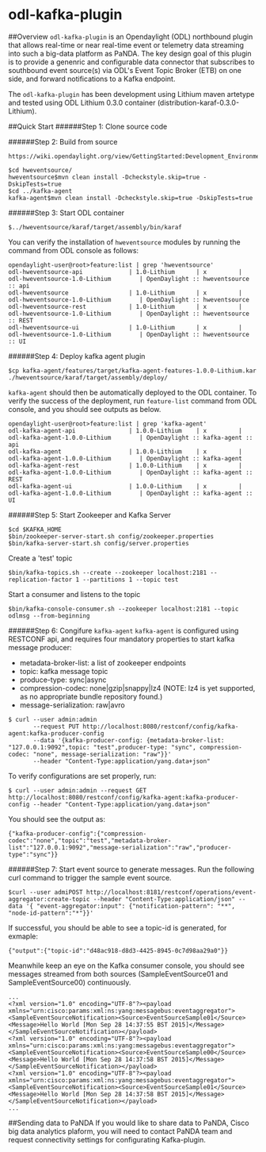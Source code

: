 # odl-kafka-plugin
##Overview
`odl-kafka-plugin` is an Opendaylight (ODL)  northbound plugin that allows real-time or near real-time event or telemetry data streaming into such a big-data platform as PaNDA. The key design goal of this plugin is to provide a genenric and configurable data connector that subscribes to southbound event source(s) via ODL's Event Topic Broker (ETB) on one side, and forward notifications to a Kafka endpoint.

The `odl-kafka-plugin` has been development using Lithium maven artetype and tested using ODL Lithium 0.3.0 container (distribution-karaf-0.3.0-Lithium). 

##Quick Start
######Step 1: Clone source code

######Step 2: Build from source

```
https://wiki.opendaylight.org/view/GettingStarted:Development_Environment_Setup#Edit_your_.7E.2F.m2.2Fsettings.xml
```

```
$cd hweventsource/
hweventsource$mvn clean install -Dcheckstyle.skip=true -DskipTests=true
$cd ../kafka-agent 
kafka-agent$mvn clean install -Dcheckstyle.skip=true -DskipTests=true
```
######Step 3: Start ODL container
```
$../hweventsource/karaf/target/assembly/bin/karaf
```
You can verify the installation of `hweventsource` modules by running the command from ODL console as follows:
```
opendaylight-user@root>feature:list | grep 'hweventsource'
odl-hweventsource-api             | 1.0-Lithium      | x         | odl-hweventsource-1.0-Lithium        | OpenDaylight :: hweventsource :: api              
odl-hweventsource                 | 1.0-Lithium      | x         | odl-hweventsource-1.0-Lithium        | OpenDaylight :: hweventsource                     
odl-hweventsource-rest            | 1.0-Lithium      | x         | odl-hweventsource-1.0-Lithium        | OpenDaylight :: hweventsource :: REST             
odl-hweventsource-ui              | 1.0-Lithium      | x         | odl-hweventsource-1.0-Lithium        | OpenDaylight :: hweventsource :: UI               
```
######Step 4: Deploy kafka agent plugin
```
$cp kafka-agent/features/target/kafka-agent-features-1.0.0-Lithium.kar ./hweventsource/karaf/target/assembly/deploy/
```

`kafka-agent` should then be automatically deployed to the ODL container. To verify the success of the deployment, run `feature-list` command from ODL console, and you should see outputs as below.

```
opendaylight-user@root>feature:list | grep 'kafka-agent'
odl-kafka-agent-api               | 1.0.0-Lithium    | x         | odl-kafka-agent-1.0.0-Lithium        | OpenDaylight :: kafka-agent :: api                
odl-kafka-agent                   | 1.0.0-Lithium    | x         | odl-kafka-agent-1.0.0-Lithium        | OpenDaylight :: kafka-agent                       
odl-kafka-agent-rest              | 1.0.0-Lithium    | x         | odl-kafka-agent-1.0.0-Lithium        | OpenDaylight :: kafka-agent :: REST               
odl-kafka-agent-ui                | 1.0.0-Lithium    | x         | odl-kafka-agent-1.0.0-Lithium        | OpenDaylight :: kafka-agent :: UI 
```
######Step 5: Start Zookeeper and Kafka Server
```
$cd $KAFKA_HOME
$bin/zookeeper-server-start.sh config/zookeeper.properties
$bin/kafka-server-start.sh config/server.properties
```
Create a 'test' topic
```
$bin/kafka-topics.sh --create --zookeeper localhost:2181 --replication-factor 1 --partitions 1 --topic test
```
Start a consumer and listens to the topic
```
$bin/kafka-console-consumer.sh --zookeeper localhost:2181 --topic odlmsg --from-beginning
```
######Step 6: Congifure `kafka-agent`
`kafka-agent` is configured using RESTCONF api, and requires four mandatory properties to start kafka message producer:
 * metadata-broker-list: a list of zookeeper endpoints
 * topic: kafka message topic
 * produce-type: sync|async
 * compression-codec: none|gzip|snappy|lz4 (NOTE: lz4 is yet supported, as no appropriate bundle repository found.)
 * message-serialization: raw|avro

```
$ curl --user admin:admin 
       --request PUT http://localhost:8080/restconf/config/kafka-agent:kafka-producer-config 
       --data '{kafka-producer-config: {metadata-broker-list: "127.0.0.1:9092",topic: "test",producer-type: "sync", compression-codec: "none", message-serialization: "raw"}}' 
       --header "Content-Type:application/yang.data+json"
```
To verify configurations are set properly, run:

```
$ curl --user admin:admin --request GET http://localhost:8080/restconf/config/kafka-agent:kafka-producer-config --header "Content-Type:application/yang.data+json"
```
You should see the output as:

```
{"kafka-producer-config":{"compression-codec":"none","topic":"test","metadata-broker-list":"127.0.0.1:9092","message-serialization":"raw","producer-type":"sync"}}
```

######Step 7: Start event source to generate messages.
Run the following curl command to trigger the sample event source. 
```
$curl --user admiPOST http://localhost:8181/restconf/operations/event-aggregator:create-topic --header "Content-Type:application/json" --data '{ "event-aggregator:input": {"notification-pattern": "**", "node-id-pattern":"*"}}'
```
If successful, you should be able to see a topic-id is generated, for exmaple:
```
{"output":{"topic-id":"d48ac918-d8d3-4425-8945-0c7d98aa29a0"}}
```

Meanwhile keep an eye on the Kafka consumer console, you should see messages streamed from both sources (SampleEventSource01 and SampleEventSource00) continuously. 

```
...
<?xml version="1.0" encoding="UTF-8"?><payload xmlns="urn:cisco:params:xml:ns:yang:messagebus:eventaggregator"><SampleEventSourceNotification><Source>EventSourceSample01</Source><Message>Hello World [Mon Sep 28 14:37:55 BST 2015]</Message></SampleEventSourceNotification></payload>
<?xml version="1.0" encoding="UTF-8"?><payload xmlns="urn:cisco:params:xml:ns:yang:messagebus:eventaggregator"><SampleEventSourceNotification><Source>EventSourceSample00</Source><Message>Hello World [Mon Sep 28 14:37:58 BST 2015]</Message></SampleEventSourceNotification></payload>
<?xml version="1.0" encoding="UTF-8"?><payload xmlns="urn:cisco:params:xml:ns:yang:messagebus:eventaggregator"><SampleEventSourceNotification><Source>EventSourceSample01</Source><Message>Hello World [Mon Sep 28 14:37:58 BST 2015]</Message></SampleEventSourceNotification></payload>
...
```


##Sending data to PaNDA
If you would like to share data to PaNDA, Cisco big data analytics plaform, you will need to contact PaNDA team and request connectivity settings for configurating Kafka-plugin.

   


